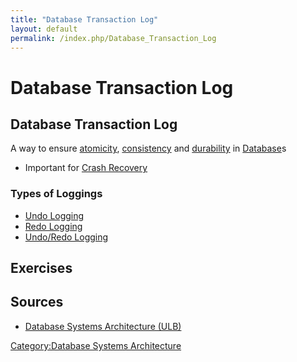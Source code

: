 ```yaml
---
title: "Database Transaction Log"
layout: default
permalink: /index.php/Database_Transaction_Log
---
```


# Database Transaction Log

## Database Transaction Log
A way to ensure [atomicity](Atomicity_(databases)), [consistency](Consistency_(databases)) and [durability](Durability_(databases)) in [Database](Database)s
- Important for [Crash Recovery](Crash_Recovery)

### Types of Loggings
- [Undo Logging](Undo_Logging)
- [Redo Logging](Redo_Logging)
- [Undo/Redo Logging](Undo_Redo_Logging)


## Exercises
<!-- Main: Database Transaction Log Exercises -->

## Sources
- [Database Systems Architecture (ULB)](Database_Systems_Architecture_(ULB))

[Category:Database Systems Architecture](Category_Database_Systems_Architecture)